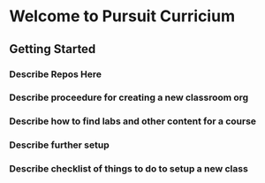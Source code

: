 # Welcome to Pursuit Curricium

## Getting Started

### Describe Repos Here

### Describe proceedure for creating a new classroom org

### Describe how to find labs and other content for a course

### Describe further setup

### Describe checklist of things to do to setup a new class
